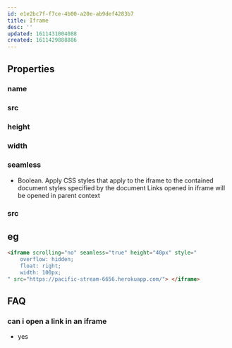 ```yaml
---
id: e1e2bc7f-f7ce-4b00-a20e-ab9def4283b7
title: Iframe
desc: ''
updated: 1611431004088
created: 1611429888886
---
```



## Properties
### name

### src

### height

### width

### seamless
- Boolean. Apply CSS styles that apply to the iframe to the contained document styles specified by the document
    Links opened in iframe will be opened in parent context

### src


## eg
```html
<iframe scrolling="no" seamless="true" height="40px" style="
    overflow: hidden;
    float: right;
    width: 100px;
" src="https://pacific-stream-6656.herokuapp.com/"> </iframe>

```

## FAQ

### can i open a link in an iframe
- yes